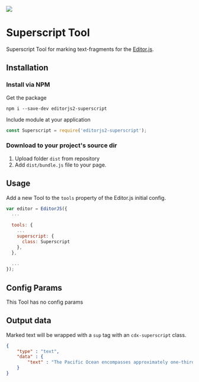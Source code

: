 ![](https://badgen.net/badge/Editor.js/v2.0/blue)

# Superscript Tool

Superscript Tool for marking text-fragments for the [Editor.js](https://ifmo.su/editor).

## Installation

### Install via NPM

Get the package

```shell
npm i --save-dev editorjs2-superscript
```

Include module at your application

```javascript
const Superscript = require('editorjs2-superscript');
```

### Download to your project's source dir

1. Upload folder `dist` from repository
2. Add `dist/bundle.js` file to your page.

## Usage

Add a new Tool to the `tools` property of the Editor.js initial config.

```javascript
var editor = EditorJS({
  ...
  
  tools: {
    ...
    superscript: {
      class: Superscript
    },
  },
  
  ...
});
```

## Config Params

This Tool has no config params

## Output data

Marked text will be wrapped with a `sup` tag with an `cdx-superscript` class.

```json
{
    "type" : "text",
    "data" : {
        "text" : "The Pacific Ocean encompasses approximately one-third of the Earth's surface, having an area of 165,200,000 km<sup class='cdx-superscript'>2</sup> (63,800,000 sq mi)."
    }
}
```
